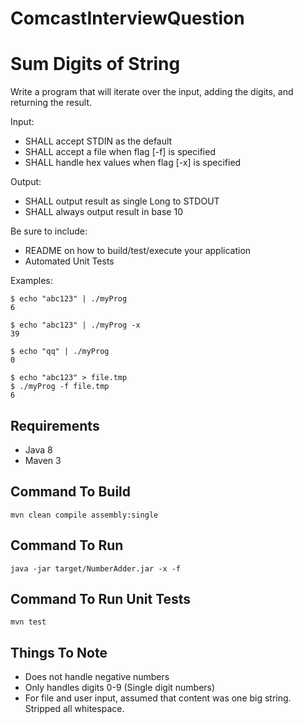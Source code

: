 # ComcastInterviewQuestion

# Sum Digits of String
Write a program that will iterate over the input, adding the digits, and returning the result.

Input:
 - SHALL accept STDIN as the default
 - SHALL accept a file when flag [-f] is specified
 - SHALL handle hex values when flag [-x] is specified

Output:
 - SHALL output result as single Long to STDOUT
 - SHALL always output result in base 10


Be sure to include:
 - README on how to build/test/execute your application
 - Automated Unit Tests


Examples:
```
$ echo "abc123" | ./myProg
6

$ echo "abc123" | ./myProg -x
39

$ echo "qq" | ./myProg
0

$ echo "abc123" > file.tmp
$ ./myProg -f file.tmp
6
```

## Requirements
- Java 8
- Maven 3

## Command To Build

```mvn clean compile assembly:single```

## Command To Run

``` java -jar target/NumberAdder.jar -x -f ```

## Command To Run Unit Tests

``` mvn test ```

## Things To Note

- Does not handle negative numbers
- Only handles digits 0-9 (Single digit numbers)
- For file and user input, assumed that content was one big string. Stripped all whitespace.
